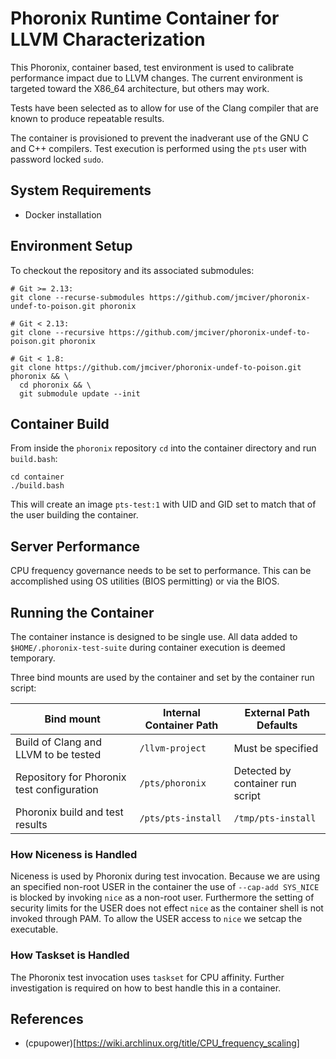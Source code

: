 # Phoronix Runtime Container for LLVM Characterization

This Phoronix, container based, test environment is used to calibrate
performance impact due to LLVM changes. The current environment is targeted
toward the X86_64 architecture, but others may work.

Tests have been selected as to allow for use of the Clang compiler that are known
to produce repeatable results.

The container is provisioned to prevent the inadverant use of the GNU C and C++
compilers. Test execution is performed using the `pts` user with password locked
`sudo`.

## System Requirements

* Docker installation

## Environment Setup

To checkout the repository and its associated submodules:
```
# Git >= 2.13:
git clone --recurse-submodules https://github.com/jmciver/phoronix-undef-to-poison.git phoronix

# Git < 2.13:
git clone --recursive https://github.com/jmciver/phoronix-undef-to-poison.git phoronix

# Git < 1.8:
git clone https://github.com/jmciver/phoronix-undef-to-poison.git phoronix && \
  cd phoronix && \
  git submodule update --init
```

## Container Build

From inside the `phoronix` repository `cd` into the container directory
and run `build.bash`:

```
cd container
./build.bash
```

This will create an image `pts-test:1` with UID and GID set to match that of the
user building the container.

## Server Performance

CPU frequency governance needs to be set to performance. This can be
accomplished using OS utilities (BIOS permitting) or via the BIOS.

## Running the Container

The container instance is designed to be single use. All data added to
`$HOME/.phoronix-test-suite` during container execution is deemed
temporary.

Three bind mounts are used by the container and set by the container run script:

| Bind mount | Internal Container Path | External Path Defaults |
| ---------- | ----------------------- | ---------------------- |
| Build of Clang and LLVM to be tested | `/llvm-project` | Must be specified |
| Repository for Phoronix test configuration | `/pts/phoronix` | Detected by container run script |
| Phoronix build and test results | `/pts/pts-install` | `/tmp/pts-install` |

### How Niceness is Handled

Niceness is used by Phoronix during test invocation. Because we are using an
specified non-root USER in the container the use of `--cap-add SYS_NICE` is
blocked by invoking `nice` as a non-root user. Furthermore the setting of
security limits for the USER does not effect `nice` as the container shell is
not invoked through PAM. To allow the USER access to `nice` we setcap the
executable.

### How Taskset is Handled

The Phoronix test invocation uses `taskset` for CPU affinity. Further
investigation is required on how to best handle this in a container.

## References

* (cpupower)[https://wiki.archlinux.org/title/CPU_frequency_scaling]
